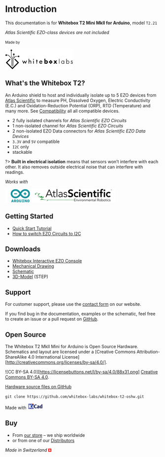 # Introduction

This documentation is for **Whitebox T2 Mini MkII for Arduino**, model `T2.21`

_Atlas Scientific EZO-class devices are not included_

<small>Made by</small>

![Whitebox Logo](_media/whitebox_logo.png)

## What's the Whitebox T2? <!-- {docsify-ignore} -->
An Arduino shield to host and individually isolate up to 5 EZO devices from [Atlas Scientific](https://www.atlas-scientific.com) to measure PH, Dissolved Oxygen, Electric Conductivity (E.C.) and Oxidation-Reduction Potential (ORP), RTD (Temperature) and many more. See [Compatibility](compatibility.md) all all compatible devices.

* 2 fully isolated channels for _Atlas Scientific EZO Circuits_
* 1 non-isolated channel for _Atlas Scientific EZO Circuits_
* 2 non-isolated EZO Data connectors for _Atlas Scientific EZO Data Devices_
* `3.3V` and `5V` compatible
* `I2C` only
* stackable

?> **Built in electrical isolation** means that sensors won’t interfere with each other. It also removes outside electrical noise that can interfere with readings.

_Works with_

![Arduino Atlas Logo](_media/designed-for-arduino-atlas.png)

## Getting Started <!-- {docsify-ignore} -->
* [Quick Start Tutorial](quickstart.md)
* [How to switch EZO Circuits to I2C](protocols.md)

## Downloads <!-- {docsify-ignore} -->
* [Whitebox Interactive EZO Console](https://github.com/whitebox-labs/whitebox-ezo-console/archive/main.zip ':target=_blank')
* <i class="far fa-file-pdf"></i> [Mechanical Drawing](https://github.com/whitebox-labs/whitebox-t2-oshw/raw/main/mechanical/whitebox-t2-mini-mkII-mechanical.pdf)
* <i class="far fa-file-pdf"></i> [Schematic](https://github.com/whitebox-labs/whitebox-t2-oshw/raw/main/whitebox-t2-mkII-schematic.pdf)
* <i class="fas fa-cube"></i> [3D-Model](https://github.com/whitebox-labs/whitebox-t2-oshw/raw/main/mechanical/whitebox-t2-mini-mkII.step.zip) (STEP)

## Support <!-- {docsify-ignore} -->
For customer support, please use the [contact form](https://www.whiteboxes.ch/contact/) on our website.

If you find bug in the documentation, examples or the schematic, feel free to create an issue or a pull request on <i class="fab fa-github"></i> [GitHub](https://github.com/whitebox-labs/whitebox-t2-oshw).


## Open Source <!-- {docsify-ignore} -->
The Whitebox T2 MkII Mini for Arduino is Open Source Hardware. Schematics and layout are licensed under a
[Creative Commons Attribution-ShareAlike 4.0 International License][http://creativecommons.org/licenses/by-sa/4.0/].

![CC BY-SA 4.0][https://licensebuttons.net/l/by-sa/4.0/88x31.png]
[Creative Commons BY-SA 4.0](http://creativecommons.org/licenses/by-sa/4.0/).


<i class="fab fa-github"></i> [Hardware source files on GitHub](https://github.com/whitebox-labs/whitebox-t2-oshw)

`git clone https://github.com/whitebox-labs/whitebox-t2-oshw.git`

 Made with [![KiCAD logo](_media/kicad_logo_small.png)](http://kicad-pcb.org/)



## Buy <!-- {docsify-ignore} -->
* From [our store](https://www.whiteboxes.ch/shop/t2-mini-mk2/) – we ship worldwide
* or from one of our [Distributors](https://www.whiteboxes.ch/distributors)

*Made in Switzerland* ![Switzerland](_media/its-flag-is-a-big-plus.png)
